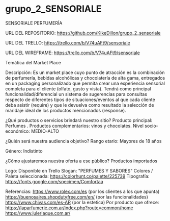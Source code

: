 # grupo_2_SENSORIALE

SENSORIALE PERFUMERÍA



URL DEL REPOSITORIO: https://github.com/KikeDillon/grupo_2_sensoriale

URL DEL TRELLO: https://trello.com/b/V74uAFt9/sensoriale

URL DEL WIREFRAME: https://trello.com/b/V74uAFt9/sensoriale

Temática del Market Place

Descripción: Es un market place cuyo punto de atracción es la combinación de perfumería, bebidas alcohólicas y chocolatería de alta gama, entregados en un packaging personalizado que permita crear una experiencia sensorial completa para el cliente (olfato, gusto y vista). 
Tendrá como principal funcionalidad/diferencial un sistema de sugerencias para consultas respecto de diferentes tipos de situaciones/eventos al que cada cliente deba asistir (require) y que le devuelva como resultado la selección de maridaje ideal de los productos mencionados (response).

¿Qué productos o servicios brindará nuestro sitio?  Producto principal: Perfumes
.
Productos complementarios: vinos y chocolates.  Nivel socio-económico: MEDIO-ALTO

¿Quién será nuestra audiencia objetivo?   Rango etario: Mayores de 18 años

Género: Indistinto

¿Cómo ajustaremos nuestra oferta a ese público? Productos importados

Logo: Disponible en Trello
Slogan: "PERFUMES Y SABORES"
Colores / Paleta seleccionada: https://colorhunt.co/palette/225739
Tipografía: https://fonts.google.com/specimen/Comfortaa

Referencias:
https://www.rolex.com/es (por los clientes a los que apunta)
https://buenosaires.shopdutyfree.com/en/ (por las funcionalidades)
https://www.chivas.com/es-AR (por la estetica)
Por producto que ofrece: 
https://laparfumerie.com.ar/index.php?route=common/home
https://www.juleriaque.com.ar/

